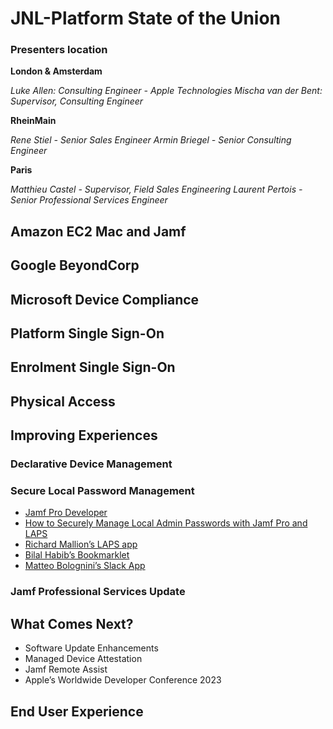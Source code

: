 # JNL-Platform State of the Union

### Presenters location

**London & Amsterdam**

*Luke Allen: Consulting Engineer - Apple Technologies*
*Mischa van der Bent: Supervisor, Consulting Engineer*

**RheinMain**

*Rene Stiel - Senior Sales Engineer*
*Armin Briegel - Senior Consulting Engineer*

**Paris**

*Matthieu Castel - Supervisor, Field Sales Engineering*
*Laurent Pertois - Senior Professional Services Engineer*

## Amazon EC2 Mac and Jamf

## Google BeyondCorp

## Microsoft Device Compliance

## Platform Single Sign-On

## Enrolment Single Sign-On

## Physical Access

## Improving Experiences
### Declarative Device Management
### Secure Local Password Management
* [Jamf Pro Developer](https://developer.jamf.com)
* [How to Securely Manage Local Admin Passwords with Jamf Pro and LAPS](https://community.jamf.com/t5/tech-thoughts/how-to-securely-manage-local-admin-passwords-with-jamf-pro-and/ba-p/289969)
* [Richard Mallion’s LAPS app](https://github.com/red5coder/Jamf-LAPS)
* [Bilal Habib’s Bookmarklet](https://pro4tlzz.github.io/JamfGetLapsPassword.html)
* [Matteo Bolognini’s Slack App](https://skartek.dev/2023/05/03/jamf-pro-laps/)
### Jamf Professional Services Update

## What Comes Next?
* Software Update Enhancements
* Managed Device Attestation
* Jamf Remote Assist
* Apple’s Worldwide Developer Conference 2023

## End User Experience

